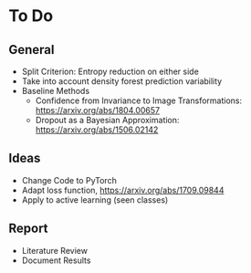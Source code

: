# To Do

## General 
- Split Criterion: Entropy reduction on either side
- Take into account density forest prediction variability
- Baseline Methods
    - Confidence from Invariance to Image Transformations: https://arxiv.org/abs/1804.00657
    - Dropout as a Bayesian Approximation: https://arxiv.org/abs/1506.02142


## Ideas 
- Change Code to PyTorch
- Adapt loss function, https://arxiv.org/abs/1709.09844
- Apply to active learning (seen classes)

## Report
- Literature Review
- Document Results


